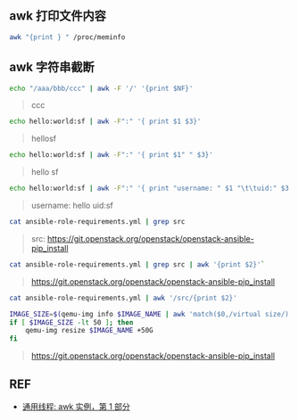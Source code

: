 ## awk 打印文件内容

```sh
awk "{print } " /proc/meminfo 
```

## awk 字符串截断

```sh
echo "/aaa/bbb/ccc" | awk -F '/' '{print $NF}'
```

> ccc

```sh
echo hello:world:sf | awk -F":" '{ print $1 $3}' 
```

> hellosf

```sh
echo hello:world:sf | awk -F":" '{ print $1" " $3}' 
```

> hello sf

```sh
echo hello:world:sf | awk -F":" '{ print "username: " $1 "\t\tuid:" $3 }'
```

> username: hello		uid:sf

```sh
cat ansible-role-requirements.yml | grep src
```

> src: https://git.openstack.org/openstack/openstack-ansible-pip_install


```sh
cat ansible-role-requirements.yml | grep src | awk '{print $2}'`
```

> https://git.openstack.org/openstack/openstack-ansible-pip_install

```sh
cat ansible-role-requirements.yml | awk '/src/{print $2}'
```

```sh
IMAGE_SIZE=$(qemu-img info $IMAGE_NAME | awk 'match($0,/virtual size/) {print strtonum($3)}')
if [ $IMAGE_SIZE -lt 50 ]; then
    qemu-img resize $IMAGE_NAME +50G
fi
```

> https://git.openstack.org/openstack/openstack-ansible-pip_install

## REF

* [通用线程: awk 实例，第 1 部分](http://www.ibm.com/developerworks/cn/linux/shell/awk/awk-1/)
